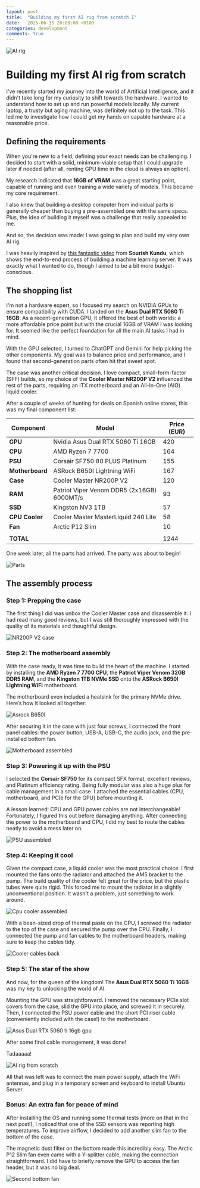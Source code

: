 ```yaml
---
layout: post
title:  "Building my first AI rig from scratch I"
date:   2025-06-15 20:00:00 +0100
categories: development
comments: true
---
```


![AI rig](/assets/images/rig_aio_2.jpg)

# Building my first AI rig from scratch

I've recently started my journey into the world of Artificial Intelligence,
and it didn't take long for my curiosity to shift towards the hardware.
I wanted to understand how to set up and run powerful models locally.
My current laptop, a trusty but aging machine, was definitely not up to the task.
This led me to investigate how I could get my hands on capable hardware at a reasonable price.

## Defining the requirements

When you're new to a field, defining your exact needs can be challenging.
I decided to start with a solid, minimum-viable setup that I could upgrade later if needed 
(after all, renting GPU time in the cloud is always an option).

My research indicated that **16GB of VRAM** was a great starting point,
capable of running and even training a wide variety of models.
This became my core requirement.

I also knew that building a desktop computer from individual parts
is generally cheaper than buying a pre-assembled one with the same specs.
Plus, the idea of building it myself was a challenge that really appealed to me.

And so, the decision was made: I was going to plan and build my very own AI rig.

I was heavily inspired by [this fantastic video](https://www.youtube.com/watch?v=ayWcs5FbxGY)
from **Sourish Kundu**, which shows the end-to-end process of building a machine learning server.
It was exactly what I wanted to do, though I aimed to be a bit more budget-conscious.

## The shopping list

I'm not a hardware expert, so I focused my search on NVIDIA GPUs to ensure compatibility with CUDA.
I landed on the **Asus Dual RTX 5060 Ti 16GB**.
As a recent-generation GPU, it offered the best of both worlds:
a more affordable price point but with the crucial 16GB of VRAM I was looking for.
It seemed like the perfect foundation for all the main AI tasks I had in mind.

With the GPU selected, I turned to ChatGPT and Gemini for help picking the other components.
My goal was to balance price and performance, and I found that second-generation parts often hit that sweet spot.

The case was another critical decision. I love compact, small-form-factor (SFF) builds,
so my choice of the **Cooler Master NR200P V2** influenced the rest of the parts,
requiring an ITX motherboard and an All-In-One (AIO) liquid cooler.

After a couple of weeks of hunting for deals on Spanish online stores, this was my final component list:

| Component        | Model                                           | Price (EUR) |
|------------------|-------------------------------------------------|-------------|
| **GPU**          | Nvidia Asus Dual RTX 5060 Ti 16GB               | 420         |
| **CPU**          | AMD Ryzen 7 7700                                | 164         |
| **PSU**          | Corsair SF750 80 PLUS Platinum                  | 155         |
| **Motherboard**  | ASRock B650I Lightning WiFi                     | 167         |
| **Case**         | Cooler Master NR200P V2                         | 120         |
| **RAM**          | Patriot Viper Venom DDR5 (2x16GB) 6000MT/s      | 93          |
| **SSD**          | Kingston NV3 1TB                                | 57          |
| **CPU Cooler**   | Cooler Master MasterLiquid 240 Lite             | 58          |
| **Fan**          | Arctic P12 Slim                                 | 10          |
|                  |                                                 |             |
| **TOTAL**        |                                                 | 1244        |

One week later, all the parts had arrived. The party was about to begin!

![Parts](/assets/images/rig_unboxed_1.jpg)

## The assembly process

### Step 1: Prepping the case

The first thing I did was unbox the Cooler Master case and disassemble it.
I had read many good reviews,
but I was still thoroughly impressed with the quality of its materials and thoughtful design.

![NR200P V2 case](/assets/images/rig_case_1.jpg)

### Step 2: The motherboard assembly

With the case ready, it was time to build the heart of the machine.
I started by installing the **AMD Ryzen 7 7700 CPU**,
the **Patriot Viper Venom 32GB DDR5 RAM**,
and the **Kingston 1TB NVMe SSD** onto the **ASRock B650I Lightning WiFi** motherboard.

The motherboard even included a heatsink for the primary NVMe drive.
Here’s how it looked all together:

![Asrock B650I](/assets/images/rig_motherboard_1.jpg)

After securing it in the case with just four screws,
I connected the front panel cables:
the power button, USB-A, USB-C, the audio jack, and the pre-installed bottom fan.

![Motherboard assembled](/assets/images/rig_motherboard_2.jpg)

### Step 3: Powering it up with the PSU

I selected the **Corsair SF750** for its compact SFX format,
excellent reviews, and Platinum efficiency rating.
Being fully modular was also a huge plus for cable management in a small case.
I attached the essential cables (CPU, motherboard, and PCIe for the GPU) before mounting it.

A lesson learned: CPU and GPU power cables are not interchangeable!
Fortunately, I figured this out before damaging anything.
After connecting the power to the motherboard and CPU,
I did my best to route the cables neatly to avoid a mess later on.

![PSU assembled](/assets/images/rig_psu_1.jpg)

### Step 4: Keeping it cool

Given the compact case, a liquid cooler was the most practical choice.
I first mounted the fans onto the radiator and attached the AM5 bracket to the pump.
The build quality of the cooler felt great for the price, but the plastic tubes were quite rigid.
This forced me to mount the radiator in a slightly unconventional position.
It wasn't a problem, just something to work around.

![Cpu cooler assembled](/assets/images/rig_aio_1.jpg)

With a bean-sized drop of thermal paste on the CPU,
I screwed the radiator to the top of the case and secured the pump over the CPU.
Finally, I connected the pump and fan cables to the motherboard headers, making sure to keep the cables tidy.

![Cooler cables back](/assets/images/rig_back_2.jpg)

### Step 5: The star of the show

And now, for the queen of the kingdom!
The **Asus Dual RTX 5060 Ti 16GB** was my key to unlocking the world of AI.

Mounting the GPU was straightforward.
I removed the necessary PCIe slot covers from the case,
slid the GPU into place, and screwed it in securely.
Then, I connected the PSU power cable and the short PCI riser cable
(conveniently included with the case!) to the motherboard.

![Asus Dual RTX 5060 ti 16gb gpu](/assets/images/rig_gpu_1.jpg)

After some final cable management, it was done!

Tadaaaaa!

![AI rig from scratch](/assets/images/rig_finished_1.jpg)

All that was left was to connect the main power supply, attach the WiFi antennas,
and plug in a temporary screen and keyboard to install Ubuntu Server.

### Bonus: An extra fan for peace of mind

After installing the OS and running some thermal tests (more on that in the next post!),
I noticed that one of the SSD sensors was reporting high temperatures.
To improve airflow, I decided to add another slim fan to the bottom of the case.

The magnetic dust filter on the bottom made this incredibly easy.
The Arctic P12 Slim fan even came with a Y-splitter cable, making the connection straightforward.
I did have to briefly remove the GPU to access the fan header, but it was no big deal.

![Second bottom fan](/assets/images/rig_second_fan_1.jpg)

